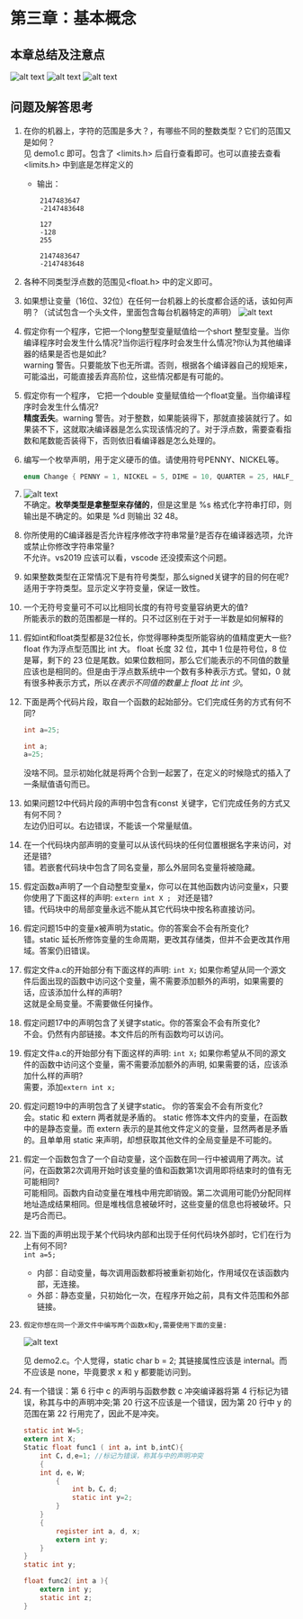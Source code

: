 # 第三章：基本概念
## 本章总结及注意点
![alt text](IMG_1192(20250323-210030).PNG)
![alt text](H]]OE{SR9`8GD(P5E`)AIO6.png)
![alt text](IMG_1195(20250323-215443).PNG)
## 问题及解答思考
1. 在你的机器上，字符的范围是多大？，有哪些不同的整数类型？它们的范围又是如何？  
   见 demo1.c 即可。包含了 <limits.h> 后自行查看即可。也可以直接去查看 <limits.h> 中到底是怎样定义的  
   - 输出：
    ```
        2147483647
        -2147483648

        127        
        -128       
        255        

        2147483647
        -2147483648
    ```
2. 各种不同类型浮点数的范围见<float.h> 中的定义即可。 
3. 如果想让变量（16位、32位）在任何一台机器上的长度都合适的话，该如何声明？（试试包含一个头文件，里面包含每台机器特定的声明）
   ![alt text](image.png)
4. 假定你有一个程序，它把一个long整型变量赋值给一个short 整型变量。当你编译程序时会发生什么情况?当你运行程序时会发生什么情况?你认为其他编译器的结果是否也是如此?  
    warning 警告。只要能放下也无所谓。否则，根据各个编译器自己的规矩来，可能溢出，可能直接丢弃高阶位，这些情况都是有可能的。
5. 假定你有一个程序， 它把一个double 变量赋值给一个float变量。当你编译程序时会发生什么情况?  
   **精度丢失**。warning 警告。对于整数，如果能装得下，那就直接装就行了。如果装不下，这就取决编译器是怎么实现该情况的了。对于浮点数，需要查看指数和尾数能否装得下，否则依旧看编译器是怎么处理的。
6. 编写一个枚举声明，用于定义硬币的值。请使用符号PENNY、NICKEL等。
    ``` C
    enum Change { PENNY = 1, NICKEL = 5, DIME = 10, QUARTER = 25, HALF_DOLLAR = 50, DOLLAR = 100 };
    ```
7. 
   ![alt text](O4A%RL]QRJVE@$TB1$FEB]1-2.png)  
    不确定。**枚举类型是拿整型来存储的**，但是这里是 %s 格式化字符串打印，则输出是不确定的。如果是 %d 则输出 32 48。
8. 你所使用的C编译器是否允许程序修改字符串常量?是否存在编译器选项，允许或禁止你修改字符串常量?  
   不允许。vs2019 应该可以看，vscode 还没摸索这个问题。
9.  如果整数类型在正常情况下是有符号类型，那么signed关键字的目的何在呢?  
    适用于字符类型。显示定义字符变量，保证一致性。
10. 一个无符号变量可不可以比相同长度的有符号变量容纳更大的值?  
    所能表示的数的范围都是一样的。只不过区别在于对于一半数是如何解释的
11. 假如int和float类型都是32位长，你觉得哪种类型所能容纳的值精度更大一些?  
    float 作为浮点型范围比 int 大。
    float 长度 32 位，其中 1 位是符号位，8 位是幂，剩下的 23 位是尾数。如果位数相同，那么它们能表示的不同值的数量应该也是相同的。但是由于浮点数系统中一个数有多种表示方式。譬如，0 就有很多种表示方式，所以*在表示不同值的数量上 float 比 int 少*。
12. 下面是两个代码片段，取自一个函数的起始部分。它们完成任务的方式有何不同?  
    ``` C
    int a=25;
    ```
    ``` C
    int a;
    a=25;
    ```
    没啥不同。显示初始化就是将两个合到一起罢了，在定义的时候隐式的插入了一条赋值语句而已。
13.  如果问题12中代码片段的声明中包含有const 关键字，它们完成任务的方式又有何不同？  
    左边仍旧可以。右边错误，不能该一个常量赋值。
14.  在一个代码块内部声明的变量可以从该代码块的任何位置根据名字来访问，对还是错?  
    错。若嵌套代码块中包含了同名变量，那么外层同名变量将被隐藏。
15.  假定函数a声明了一个自动整型变量x，你可以在其他函数内访问变量x，只要你使用了下面这样的声明:
```extern int X ; ```
对还是错?  
    错。代码块中的局部变量永远不能从其它代码块中按名称直接访问。
1.   假定问题15中的变量x被声明为static。你的答案会不会有所变化?   
    错。static 延长所修饰变量的生命周期，更改其存储类，但并不会更改其作用域。答案仍旧错误。
2.   假定文件a.c的开始部分有下面这样的声明:
``` int X; ```
如果你希望从同一个源文件后面出现的函数中访问这个变量，需不需要添加额外的声明，如果需要的话，应该添加什么样的声明?  
    这就是全局变量。不需要做任何操作。
1.   假定问题17中的声明包含了关键字static。你的答案会不会有所变化?  
    不会。仍然有内部链接。本文件后的所有函数均可以访问。
2.  假定文件a.c的开始部分有下面这样的声明:
``` int X; ```
如果你希望从不同的源文件的函数中访问这个变量，需不需要添加额外的声明,
如果需要的话，应该添加什么样的声明?  
    需要，添加```extern int x;```
1.   假定问题19中的声明包含了关键字static。 你的答案会不会有所变化?  
    会。static 和 extern 两者就是矛盾的。 static 修饰本文件内的变量，在函数中的是静态变量。而 extern 表示的是其他文件定义的变量，显然两者是矛盾的。且单单用 static 来声明，却想获取其他文件的全局变量是不可能的。
2.   假定一个函数包含了一个自动变量，这个函数在同一行中被调用了两次。试问，在函数第2次调用开始时该变量的值和函数第1次调用即将结束时的值有无可能相同?  
    可能相同。函数内自动变量在堆栈中用完即销毁。第二次调用可能仍分配同样地址造成结果相同。但是堆栈信息被破坏时，这些变量的信息也将被破坏。只是巧合而已。
3.   当下面的声明出现于某个代码块内部和出现于任何代码块外部时，它们在行为上有何不同?  
```int a=5;```
     - 内部：自动变量，每次调用函数都将被重新初始化，作用域仅在该函数内部，无连接。
     - 外部：静态变量，只初始化一次，在程序开始之前，具有文件范围和外部链接。
1.     假定你想在同一个源文件中编写两个函数x和y,需要使用下面的变量:
    ![alt text](<XQUXELE9OZ[RBT0H(TJ`5A1.png>)
      
    见 demo2.c。个人觉得，static char b = 2; 其链接属性应该是 internal。而不应该是 none，毕竟要求 x 和 y 都要能访问到。
2.  有一个错误：第 6 行中 c 的声明与函数参数 c 冲突编译器将第 4 行标记为错误，称其与中的声明冲突;第 20 行这不应该是一个错误，因为第 20 行中 y 的范围在第 22 行用完了，因此不是冲突。
    ``` C
    static int W=5;
    extern int X;
    Static float func1 ( int a，int b,intC){
        int C，d,e=1; //标记为错误，称其与中的声明冲突
        {
        int d，e，W;
            {
                int b，C，d;
                static int y=2;
            }
        }
        {
            register int a, d, x;
            extern int y;
        }
    }
    static int y;

    float func2( int a ){
        extern int y;
        static int z;
    }
    ```


